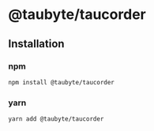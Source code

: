# @taubyte/taucorder

## Installation

### npm
```sh
npm install @taubyte/taucorder
```

### yarn
```sh
yarn add @taubyte/taucorder
```
